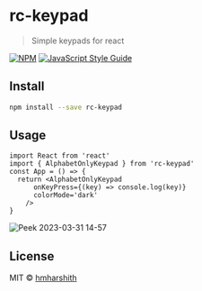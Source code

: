 # rc-keypad

> Simple keypads for react

[![NPM](https://img.shields.io/npm/v/rc-keypad.svg)](https://www.npmjs.com/package/rc-keypad) [![JavaScript Style Guide](https://img.shields.io/badge/code_style-standard-brightgreen.svg)](https://standardjs.com)

## Install

```bash
npm install --save rc-keypad
```

## Usage

```tsx
import React from 'react'
import { AlphabetOnlyKeypad } from 'rc-keypad'
const App = () => {
  return <AlphabetOnlyKeypad
      onKeyPress={(key) => console.log(key)}
      colorMode='dark'
    />
}

```

![Peek 2023-03-31 14-57](https://user-images.githubusercontent.com/13695694/229082412-e2b01e78-17d1-416a-aabb-1f3edf1d6092.gif)


## License

MIT © [hmharshith](https://github.com/hmharshith)
